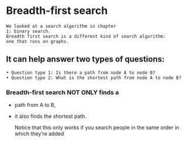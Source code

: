 # Breadth-first search
    We looked at a search algorithm in chapter 
    1: binary search. 
    Breadth first search is a different kind of search algorithm: 
    one that runs on graphs. 

## It can help answer two types of questions:
    
    • Question type 1: Is there a path from node A to node B?
    • Question type 2: What is the shortest path from node A to node B?

### Breadth-first search NOT ONLY finds a 
    
* path from A to B, 
* it also finds the shortest path.


    Notice that this only works if you search people in the same order in 
    which they’re added